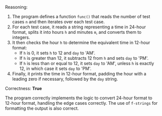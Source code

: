 Reasoning:

1. The program defines a function `func()` that reads the number of test cases `n` and then iterates over each test case.
2. For each test case, it reads a string representing a time in 24-hour format, splits it into hours `h` and minutes `m`, and converts them to integers.
3. It then checks the hour `h` to determine the equivalent time in 12-hour format:
	* If `h` is 0, it sets `h` to 12 and `day` to 'AM'.
	* If `h` is greater than 12, it subtracts 12 from `h` and sets `day` to 'PM'.
	* If `h` is less than or equal to 12, it sets `day` to 'AM', unless `h` is exactly 12, in which case it sets `day` to 'PM'.
4. Finally, it prints the time in 12-hour format, padding the hour with a leading zero if necessary, followed by the `day` string.

Correctness: **True**

The program correctly implements the logic to convert 24-hour format to 12-hour format, handling the edge cases correctly. The use of `f-strings` for formatting the output is also correct.